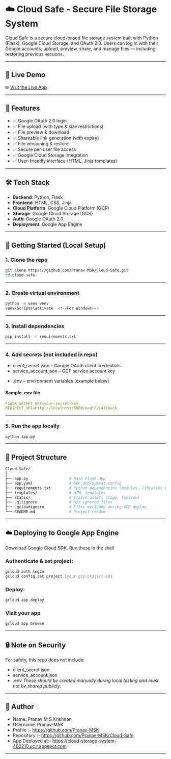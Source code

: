 # ☁️ Cloud Safe - Secure File Storage System

Cloud Safe is a secure cloud-based file storage system built with Python (Flask), Google Cloud Storage, and OAuth 2.0. Users can log in with their Google accounts, upload, preview, share, and manage files — including restoring previous versions.

---

## 🔗 Live Demo

🌐 [Visit the Live App](https://cloud-storage-system-460210.uc.r.appspot.com)

---

## 📸 Features

- ✅ Google OAuth 2.0 login
- ✅ File upload (with type & size restrictions)
- ✅ File preview & download
- ✅ Shareable link generation (with expiry)
- ✅ File versioning & restore
- ✅ Secure per-user file access
- ✅ Google Cloud Storage integration
- ✅ User-friendly interface (HTML, Jinja templates)

---

## 🛠 Tech Stack

- **Backend**: Python, Flask
- **Frontend**: HTML, CSS, Jinja
- **Cloud Platform**: Google Cloud Platform (GCP)
- **Storage**: Google Cloud Storage (GCS)
- **Auth**: Google OAuth 2.0
- **Deployment**: Google App Engine

---

## 🚀 Getting Started (Local Setup)

### 1. Clone the repo
```bash
git clone https://github.com/Pranav-MSK/Cloud-Safe.git
cd cloud-safe
```

---

### 2. Create virtual environment
```bash
python -m venv venv
venv\Scripts\activate  <!--For Windows-->
```

---

### 3. Install dependencies
```bash
pip install -r requirements.txt
```

---

### 4. Add secrets (not included in repo)
- client_secret.json – Google OAuth client credentials 
- service_account.json – GCP service account key
<!--Both json files can be downloaded from your Google Cloud Console of your Project-->

- .env – environment variables (example below)
#### Sample .env file
```yaml
FLASK_SECRET_KEY=your-secret-key
REDIRECT_URI=http://localhost:5000/oauth2callback 
```

---

### 5. Run the app locally
```bash
python app.py 
```

---

## 📁 Project Structure
```graphql
Cloud-Safe/
│
├── app.py                  # Main Flask app
├── app.yaml                # GCP deployment config 
├── requirements.txt        # Python dependencies (modules, libraries used)
├── templates/              # HTML templates
├── static/                 # Static assets (logo, favicon)
├── .gitignore              # Git ignored files
├── .gcloudignore           # Files excluded during GCP deploy
└── README.md               # Project readme
```

---

## ☁️ Deploying to Google App Engine
Download Google Cloud SDK. Run these in the shell

### Authenticate & set project:
```bash
gcloud auth login
gcloud config set project [your-gcp-project-id]
```

### Deploy:
```bash
gcloud app deploy
```

### Visit your app
```bash
gcloud app browse
```

---

## 🔒 Note on Security
For safety, this repo does not include:
- client_secret.json
- service_account.json
- .env
*These should be created manually during local testing and must not be shared publicly.*

---

## 📧 Author
- Name: Pranav M S Krishnan
- Username: Pranav-MSK
- Profile :- https://github.com/Pranav-MSK
- Repository :- https://github.com/Pranav-MSK/Cloud-Safe
- App Deployed at:- https://cloud-storage-system-460210.uc.r.appspot.com

-----------
